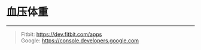 # 血压体重
---
> Fitbit: https://dev.fitbit.com/apps <br>
> Google: https://console.developers.google.com <br>